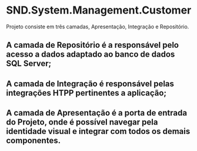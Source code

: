# SND.System.Management.Customer

Projeto consiste em três camadas, Apresentação, Integração e Repositório.

## A camada de Repositório é a responsável pelo acesso a dados adaptado ao banco de dados SQL Server;

## A camada de Integração é responsável pelas integrações HTPP pertinentes a aplicação;

## A camada de Apresentação é a porta de entrada do Projeto, onde é possível navegar pela identidade visual e integrar com todos os demais componentes.
